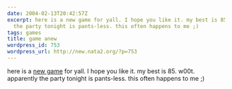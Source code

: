 ```yaml
---
date: 2004-02-13T20:42:57Z
excerpt: here is a new game for yall. I hope you like it. my best is 85. w00t. apparently
  the party tonight is pants-less. this often happens to me ;)
tags: games
title: game anew
wordpress_id: 753
wordpress_url: http://new.nata2.org/?p=753
---
```


here is a <a href="http://games.apropo.ro/pingutarget.html">new game</a> for yall. I hope you like it. my best is 85. w00t. apparently the party tonight is pants-less. this often happens to me ;)
